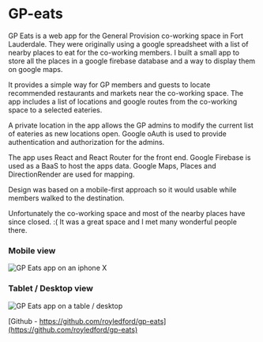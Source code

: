 # GP-eats

GP Eats is a web app for the General Provision co-working space in Fort Lauderdale. They were originally using a google spreadsheet with a list of nearby places to eat for the co-working members. I built a small app to store all the places in a google firebase database and a way to display them on google maps.

It provides a simple way for GP members and guests to locate recommended restaurants and markets near the co-working space. The app includes a list of locations and google routes from the co-working space to a selected eateries.

A private location in the app allows the GP admins to modify the current list of eateries as new locations open. Google oAuth is used to provide authentication and authorization for the admins.

The app uses React and React Router for the front end. Google Firebase is used as a BaaS to host the apps data. Google Maps, Places and DirectionRender are used for mapping.

Design was based on a mobile-first approach so it would usable while members walked to the destination.

Unfortunately the co-working space and most of the nearby places have since closed. :( It was a great space and I met many wonderful people there.

### Mobile view
![GP Eats app on an iphone X](/images/work-gp-eats/iphone-x-sm.png)

### Tablet / Desktop view
![GP Eats app on a table / desktop](/images/work-gp-eats/lrg-directions-sm.jpg)





[Github - https://github.com/royledford/gp-eats](https://github.com/royledford/gp-eats)
